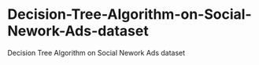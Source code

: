 # Decision-Tree-Algorithm-on-Social-Nework-Ads-dataset
Decision Tree Algorithm on Social Nework Ads dataset
